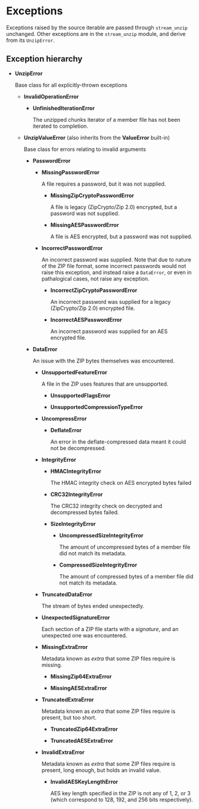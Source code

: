 # Exceptions

Exceptions raised by the source iterable are passed through `stream_unzip` unchanged. Other exceptions are in the `stream_unzip` module, and derive from its `UnzipError`.


## Exception hierarchy

  - **UnzipError**

    Base class for all explicitly-thrown exceptions

    - **InvalidOperationError**

        - **UnfinishedIterationError**

          The unzipped chunks iterator of a member file has not been iterated to completion.

    - **UnzipValueError** (also inherits from the **ValueError** built-in)

        Base class for errors relating to invalid arguments

      - **PasswordError**

        - **MissingPasswordError**

            A file requires a password, but it was not supplied.

            - **MissingZipCryptoPasswordError**

              A file is legacy (ZipCrypto/Zip 2.0) encrypted, but a password was not supplied.

            - **MissingAESPasswordError**

              A file is AES encrypted, but a password was not supplied.

        - **IncorrectPasswordError**

            An incorrect password was supplied. Note that due to nature of the ZIP file format, some incorrect passwords would not raise this exception, and instead raise a `DataError`, or even in pathalogical cases, not raise any exception.

            - **IncorrectZipCryptoPasswordError**

              An incorrect password was supplied for a legacy (ZipCrypto/Zip 2.0) encrypted file.

            - **IncorrectAESPasswordError**

              An incorrect password was supplied for an AES encrypted file.

      - **DataError**

        An issue with the ZIP bytes themselves was encountered.

        - **UnsupportedFeatureError**

            A file in the ZIP uses features that are unsupported.

            - **UnsupportedFlagsError**

            - **UnsupportedCompressionTypeError**

        - **UncompressError**

          - **DeflateError**

            An error in the deflate-compressed data meant it could not be decompressed.

        - **IntegrityError**

            - **HMACIntegrityError**

              The HMAC integrity check on AES encrypted bytes failed

            - **CRC32IntegrityError**

              The CRC32 integrity check on decrypted and decompressed bytes failed.

          - **SizeIntegrityError**

            - **UncompressedSizeIntegrityError**

                The amount of uncompressed bytes of a member file did not match its metadata.

            - **CompressedSizeIntegrityError**

                The amount of compressed bytes of a member file did not match its metadata.

        - **TruncatedDataError**

            The stream of bytes ended unexpectedly.

        - **UnexpectedSignatureError**

            Each section of a ZIP file starts with a _signature_, and an unexpected one was encountered.

        - **MissingExtraError**

            Metadata known as *extra* that some ZIP files require is missing.

            - **MissingZip64ExtraError**

            - **MissingAESExtraError**

        - **TruncatedExtraError**

            Metadata known as *extra* that some ZIP files require is present, but too short.

            - **TruncatedZip64ExtraError**

            - **TruncatedAESExtraError**

        - **InvalidExtraError**

            Metadata known as *extra* that some ZIP files require is present, long enough, but holds an invalid value.

            - **InvalidAESKeyLengthError**

              AES key length specified in the ZIP is not any of 1, 2, or 3 (which correspond to 128, 192, and 256 bits respectively).
